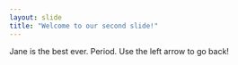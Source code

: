 ```yaml
---
layout: slide
title: "Welcome to our second slide!"
---
```

Jane is the best ever. Period.
Use the left arrow to go back!
